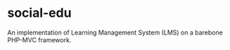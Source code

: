 # social-edu
An implementation of Learning Management System (LMS) on a barebone PHP-MVC framework.
